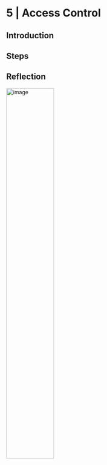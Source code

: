 # 5 | Access Control
## Introduction


## Steps


## Reflection


<img width="50%" alt="image" src="https://github.com/user-attachments/assets/10a22419-70b8-4e18-bb12-30831d7f74c3" />
